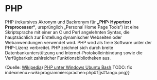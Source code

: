 # PHP
PHP (rekursives Akronym und Backronym für **„PHP: Hypertext Preprocessor“**, ursprünglich „Personal Home Page Tools“) ist eine Skriptsprache mit einer an C und Perl angelehnten Syntax, die hauptsächlich zur Erstellung dynamischer Webseiten oder Webanwendungen verwendet wird. PHP wird als freie Software unter der PHP-Lizenz verbreitet. PHP zeichnet sich durch breite Datenbankunterstützung und Internet-Protokolleinbindung sowie die Verfügbarkeit zahlreicher Funktionsbibliotheken aus.


(Quelle: [Wikipedia](https://de.wikipedia.org/wiki/PHP))
[PHP unter Windows Ubuntu Bash](https://joshlockhart.com/php-development-with-the-windows-subsystem-for-linux.html)
TODO: fix indexmenu>:wiki:programmiersprachen:php#1|js#tango.png}}
